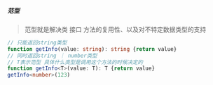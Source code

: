 ##### 范型
> 范型就是解决类 接口 方法的复用性、以及对不特定数据类型的支持

```typescript
// 只能返回string类型
function getInfo(value: string): string {return value} 
// 同时返回string ｜ number类型
// T表示范型 具体什么类型是调用这个方法的时候决定的
function getInfo<T>(value: T): T {return value}
getInfo<number>(123)
```

